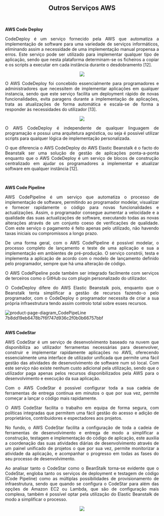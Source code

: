 <h2 align="center"> Outros Serviços AWS </h2>

<div align="justify">
<br>
<p><b>AWS Code Deploy</b></p>

<p>CodeDeploy é um serviço fornecido pela AWS que automatiza a implementação de software para uma variedade de serviços informáticos, eliminando assim a necessidade de uma implementação manual propensa a erros. Este serviço pode ser utilizado para implementar qualquer tipo de aplicação, sendo que nesta plataforma determinam-se os ficheiros a copiar e os scripts a executar em cada instância durante o desdobramento [12]. </p>
  
  
<div align="center">
<img src="https://user-images.githubusercontent.com/102309065/160596206-000a8f11-d67c-4727-8942-c87ddac0d140.png">
</div>

<p>O AWS CodeDeploy foi concebido essencialmente para programadores e administradores que necessitem de implementar aplicações em qualquer instancia, sendo que este serviço facilita um deployment rápido de novas funcionalidades, evita paragens durante a implementação de aplicações, trata as atualizações de forma automática e escala-se de forma a responder às necessidades do utilizador [13]. </p>
  
<div align="center">  
<img src="https://user-images.githubusercontent.com/102309065/160596216-744de092-2bb7-4ce6-8f48-449458190282.png">
</div>

<p>O AWS CodeDeploy é independente de qualquer linguagem de programação e possui uma arquitetura agnóstica, ou seja é possível utilizar scripts para qualquer lógica de implementação personalizada.</p>

<p>O que diferencia o AWS CodeDeploy do AWS Elastic Beanstalk é o facto do Beanstalk ser uma solução de gestão de apilcações ponta-a-ponta enquanto que o AWS CodeDeploy é um serviço de blocos de construção centralizado em ajudar os programadores a implementar e atualizar software em qualquer instância [12]. </p>

<br>
  <p><b>AWS Code Pipeline</b></p>

<p>AWS CodePipeline é um serviço que automatiza o processo de implementação de software, permitindo ao programador modelar, visualizar e fornecer rapidamente o código para novas funcionalidades e actualizações. Assim, o programador consegue aumentar a velocidade e a qualidade das suas actualizações de software, executando todas as novas alterações através de um conjunto coeso de verificações de qualidade. Com este serviço o pagamento é feito apenas pelo utilizado, não havendo taxas iniciais ou compromissos a longo prazo. </p>

<p>De uma forma geral, com o AWS CodePipeline é possível modelar, o processo completo de lançamento e teste de uma aplicação e sua a implementação em ambientes de pré-produção. O serviço constrói, testa e implementa a aplicação de acordo com o modelo de lançamento definido pelo programador, sempre que há uma alteração de código. </p>

<p>O AWS CodePipeline pode também ser integrado facilmente com serviços de terceiros como o GitHub ou com plugin personalizado do utilizador.</p>

<p>O CodeDeploy difere do AWS Elastic Beanstalk pois, enquanto que o Beanstalk tenta simplificar a gestão de recursos fazendo-o pelo programador, com o CodeDeploy o programador necessita de criar a sua própria infraestrutura tendo assim controlo total sobre esses recursos. </p>

![product-page-diagram_CodePipeLine 7b8dd19eb6478b7f6f747d936c2f0b0b66757bbf](https://user-images.githubusercontent.com/102309065/160596428-55feafce-3f2f-4530-b5e4-2803465bb3f9.png)
<br>
<br>
<p><b>AWS CodeStar</b></p>

<p>AWS CodeStar é um serviço de desenvolvimento baseado na nuvem que disponibiliza ao utilizador ferramentas necessárias para desenvolver, construir e implementar rapidamente aplicações no AWS, oferecendo essencialmente uma interface de utilizador unificada que permite uma fácil gestão das atividades de desenvolvimento de software num só local. Com este serviço não existe nenhum custo adicional pela utilização, sendo que o utilizador paga apenas pelos recursos disponibilizados pela AWS para o desenvolvimento e execução da sua aplicação. </p>

<p>Com o AWS CodeStar é possível configurar toda a sua cadeia de ferramentas de entrega contínua em minutos o que por sua vez, permite começar a lançar o código mais rapidamente.</p>

<p>O AWS CodeStar facilita o trabalho em equipa de forma segura, com políticas integradas que permitem uma fácil gestão do acesso e adição de proprietários, contribuidores e espectadores aos projetos.</p> 

<p>No fundo, o AWS CodeStar facilita a configuração de toda a cadeia de ferramentas de desenvolvimento e entrega de modo a simplificar a construção, testagem e implementação do código de aplicação, este auxilia a coordenação das suas atividades diárias de desenvolvimento através de um painel unificado de projetos o que por sua vez, permite monitorizar a atividade da aplicação, e acompanhar o progresso em todas as fases do seu processo de desenvolvimento.</p>

<p>Ao analisar tanto o CodeStar como o BeanStalk torna-se evidente que o CodeStar, engloba tanto os serviços de deployment e testagem de código (Code Pipeline) como as múltiplas possibilidades de provisionamento de infraestrutura, sendo que quando se configura o CodeStar para além das opções de Amazon EC2 ou Lambda, que são de configuração mais complexa, também é possível optar pela utilização do Elastic Beanstalk de modo a simplificar o processo. </p>
 
  <div align="center">
<img src="https://user-images.githubusercontent.com/102309065/160596568-120f6580-3dce-449c-b6e0-348ae9ba3b72.png">
  </div>
 </div>
